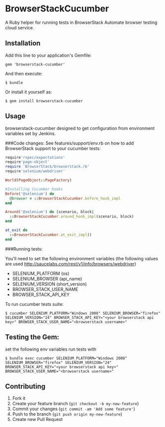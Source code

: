 # BrowserStackCucumber

A Ruby helper for running tests in BrowserStack Automate browser testing cloud service.

## Installation

Add this line to your application's Gemfile:

    gem 'browserstack-cucumber'

And then execute:

    $ bundle

Or install it yourself as:

    $ gem install browserstack-cucumber

## Usage

browserstack-cucumber designed to get configuration from environment variables set by Jenkins.

###Code changes:
See features/support/env.rb on how to add BrowserStack support to your cucumber tests:

```ruby
require'rspec/expectations'
require'page-object'
require 'BrowserStack/browserstack.rb'
require'selenium/webdriver'

World(PageObject::PageFactory)

#Installing Cucumber hooks
Before('@selenium') do
  @browser = ::BrowserStackCucumber.before_hook_impl
end

Around('@selenium') do |scenario, block|
  ::BrowserStackCucumber.around_hook_impl(scenario, block)
end

at_exit do
  ::BrowserStackCucumber.at_exit_impl()
end
```


###Running tests:

You'll need to set the following environment variables (the following values are used http://saucelabs.com/rest/v1/info/browsers/webdriver)
 * SELENIUM_PLATFORM (os)
 * SELENIUM_BROWSER (api_name)
 * SELENIUM_VERSION (short_version)
 * BROWSER_STACK_USER_NAME
 * BROWSER_STACK_API_KEY

To run cucumber tests suite:

    $ cucumber SELENIUM_PLATFORM="Windows 2008" SELENIUM_BROWSER="firefox" SELENIUM_VERSION="24" BROWSER_STACK_API_KEY="<your browserstack api key>" BROWSER_STACK_USER_NAME="<browserstack username>"

## Testing the Gem:

set the following env variables
run tests with

    $ bundle exec cucumber SELENIUM_PLATFORM="Windows 2008" SELENIUM_BROWSER="firefox" SELENIUM_VERSION="24" BROWSER_STACK_API_KEY="<your browserstack api key>" BROWSER_STACK_USER_NAME="<browserstack username>"


## Contributing

1. Fork it
2. Create your feature branch (`git checkout -b my-new-feature`)
3. Commit your changes (`git commit -am 'Add some feature'`)
4. Push to the branch (`git push origin my-new-feature`)
5. Create new Pull Request
